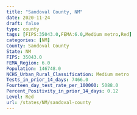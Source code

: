 ```yaml
---
title: "Sandoval County, NM"
date: 2020-11-24
draft: false
type: county
tags: [FIPS:35043.0,FEMA:6.0,Medium metro,Red]
categories: [NM]
County: Sandoval County
State: NM
FIPS: 35043.0
FEMA_Region: 6.0
Population: 146748.0
NCHS_Urban_Rural_Classification: Medium metro
Tests_in_prior_14_days: 7466.0
Fourteen_day_test_rate_per_100000: 5088.0
Percent_Positivity_in_prior_14_days: 0.12
Level: Red
url: /states/NM/sandoval-county
---
```



